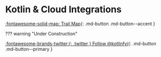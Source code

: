 # Kotlin & Cloud Integrations

[:fontawesome-solid-map: Trail Map](/home/roadmap){: .md-button .md-button--accent }

??? warning "Under Construction"


[:fontawesome-brands-twitter:{: .twitter } Follow @kotlinfyi](https://twitter.com/kotlinfyi){: .md-button .md-button--primary }

